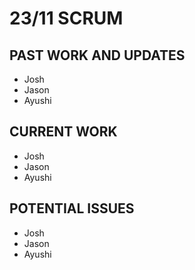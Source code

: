 # 23/11 SCRUM

## PAST WORK AND UPDATES
- Josh
- Jason
- Ayushi

## CURRENT WORK
- Josh
- Jason
- Ayushi

## POTENTIAL ISSUES
- Josh
- Jason
- Ayushi